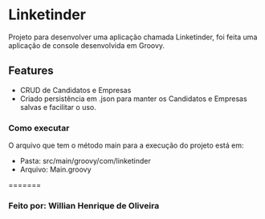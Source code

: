 # Linketinder

Projeto para desenvolver uma aplicação chamada Linketinder, foi feita uma aplicação de console desenvolvida em Groovy.

## Features
* CRUD de Candidatos e Empresas
* Criado persistência em .json para manter os Candidatos e Empresas salvas e facilitar o uso.

### Como executar
O arquivo que tem o método main para a execução do projeto está em:

* Pasta: src/main/groovy/com/linketinder
* Arquivo: Main.groovy

=======

### Feito por: Willian Henrique de Oliveira
